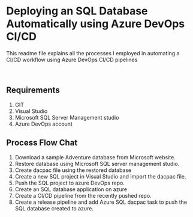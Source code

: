 # Deploying an SQL Database Automatically using Azure DevOps CI/CD

This readme file explains all the processes I employed in automating a CI/CD  workflow using Azure DevOps CI/CD pipelines

<br/>


## Requirements

1. GIT
2. Visual Studio
3. Microsoft SQL Server Management studio
4. Azure DevOps account

## Process Flow Chat

1. Download a sample Adventure database from Microsoft website.
2. Restore database using Microsoft SQL server management studio.
3. Create dacpac file using the restored database
4. Create a new SQL project in Visual Studio and import the dacpac file.
5. Push the SQL project to azure DevOps repo.
6. Create an SQL database application on azure
7. Create a CI/CD pipeline from the recently pushed repo.
8. Create a release pipeline and add Azure SQL dacpac task to push the SQL database created to azure.
